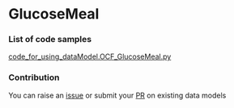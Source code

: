 # GlucoseMeal

### List of code samples 

<!-- 50-List of code -->

<!-- [code entry](link) -->
[code_for_using_dataModel.OCF_GlucoseMeal.py](https://github.com/smart-data-models/dataModel.OCF/blob/master/GlucoseMeal/code/code_for_using_dataModel.OCF_GlucoseMeal.py)


<!-- /50-List of code -->

### Contribution
You can raise an [issue](https://github.com/smart-data-models/dataModel.OCF/issues) or submit your [PR](https://github.com/smart-data-models/dataModel.OCF/pulls) on existing data models
